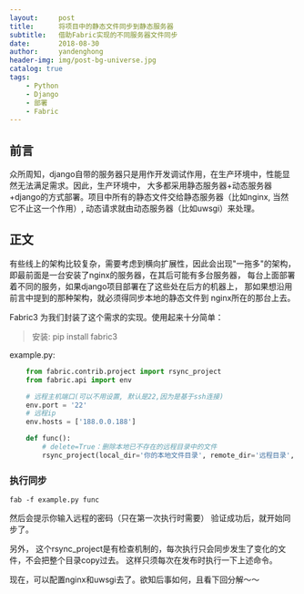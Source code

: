 ```yaml
---
layout:     post
title:      将项目中的静态文件同步到静态服务器
subtitle:   借助Fabric实现的不同服务器文件同步
date:       2018-08-30
author:     yandenghong
header-img: img/post-bg-universe.jpg
catalog: true
tags:
    - Python
    - Django
    - 部署
    - Fabric
---
```


## 前言
众所周知，django自带的服务器只是用作开发调试作用，在生产环境中，性能显然无法满足需求。因此，生产环境中，
大多都采用静态服务器+动态服务器+django的方式部署。项目中所有的静态文件交给静态服务器（比如nginx, 当然它不止这一个作用）,
动态请求就由动态服务器（比如uwsgi）来处理。

## 正文
有些线上的架构比较复杂，需要考虑到横向扩展性，因此会出现"一拖多"的架构，即最前面是一台安装了nginx的服务器，在其后可能有多台服务器，
每台上面部署着不同的服务，如果django项目部署在了这些处在后方的机器上， 那如果想沿用前言中提到的那种架构，就必须得同步本地的静态文件到
nginx所在的那台上去。

Fabric3 为我们封装了这个需求的实现。使用起来十分简单：
> 安装: pip install fabric3

example.py:
```python
    from fabric.contrib.project import rsync_project
    from fabric.api import env

    # 远程主机端口(可以不用设置, 默认是22,因为是基于ssh连接)
    env.port = '22'
    # 远程ip
    env.hosts = ['188.0.0.188']

    def func():
        # delete=True：删除本地已不存在的远程目录中的文件
        rsync_project(local_dir='你的本地文件目录', remote_dir='远程目录', delete=True)
```

### 执行同步
    fab -f example.py func

然后会提示你输入远程的密码（只在第一次执行时需要）
验证成功后，就开始同步了。

另外， 这个rsync_project是有检查机制的，每次执行只会同步发生了变化的文件，不会把整个目录copy过去。
这样只须每次在发布时执行一下上述命令。

现在，可以配置nginx和uwsgi去了。欲知后事如何，且看下回分解～～